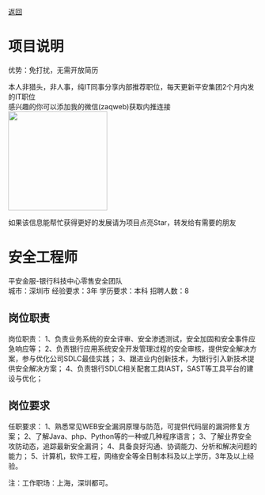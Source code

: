 [返回](../../)

# 项目说明

优势：免打扰，无需开放简历

本人非猎头，非人事，纯IT同事分享内部推荐职位，每天更新平安集团2个月内发的IT职位  
感兴趣的你可以添加我的微信(zaqweb)获取内推连接  
<img src="https://github.com/zaqweb/PA-IT-JOBS/blob/master/WechatICode.jpeg"  height="200" width="200">

如果该信息能帮忙获得更好的发展请为项目点亮Star，转发给有需要的朋友

# 安全工程师
平安金服-银行科技中心零售安全团队  
城市：深圳市 经验要求：3年 学历要求：本科  招聘人数：8

## 岗位职责
岗位职责：
1、负责业务系统的安全评审、安全渗透测试，安全加固和安全事件应急响应等；
2、负责银行应用系统安全开发管理过程的安全审核，提供安全解决方案，参与优化公司SDLC最佳实践；
3、跟进业内创新技术，为银行引入新技术提供安全解决方案；
4、负责银行SDLC相关配套工具IAST，SAST等工具平台的建设与优化；

## 岗位要求
任职要求：
1、熟悉常见WEB安全漏洞原理与防范，可提供代码层的漏洞修复方案；
2、了解Java、php、Python等的一种或几种程序语言；
3、了解业界安全攻防动态，追踪最新安全漏洞；
4、具备良好沟通、协调能力、分析和解决问题的能力；
5、计算机，软件工程，网络安全等全日制本科及以上学历，3年及以上经验。

注：工作职场：上海，深圳都可。




